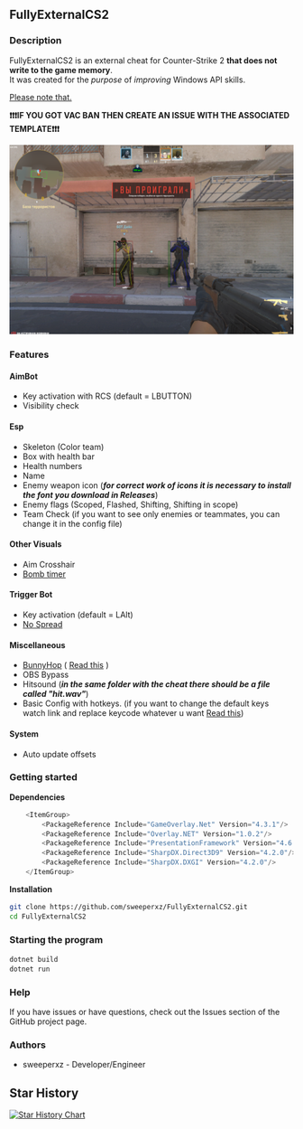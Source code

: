 ## FullyExternalCS2

### Description

FullyExternalCS2 is an external cheat for Counter-Strike 2 **that does not write to the game memory**. \
It was created for the _purpose_ of _improving_ Windows API skills.

[Please note that.](https://github.com/sweeperxz/FullyExternalCS2/issues/6#issuecomment-1919053959)

**❗❗❗IF YOU GOT VAC BAN THEN CREATE AN ISSUE WITH THE ASSOCIATED TEMPLATE❗❗❗**

![SS](assets/photo.png)

### Features

#### AimBot

- Key activation with RCS (default = LBUTTON)
- Visibility check

#### Esp

- Skeleton (Color team)
- Box with health bar
- Health numbers
- Name
- Enemy weapon icon (_**for correct work of icons it is necessary to install the font you download in Releases**_)
- Enemy flags (Scoped, Flashed, Shifting, Shifting in scope)
- Team Check (if you want to see only enemies or teammates, you can change it in the config file)

#### Other Visuals

- Aim Crosshair
- [Bomb timer](https://streamable.com/ylouzc)

#### Trigger Bot

- Key activation (default = LAlt)
- [No Spread](https://streamable.com/9ltv4n)

#### Miscellaneous

- [BunnyHop](https://streamable.com/3r09m1) ( [Read this](https://github.com/sweeperxz/FullyExternalCS2/blob/151355b47373acdc3ccaa6f526e94388c4e71f2b/Data/Entity/Player.cs#L64) )
- OBS Bypass
- Hitsound (**_in the same folder with the cheat there should be a file called "hit.wav"_**)
- Basic Config with hotkeys. (if you want to change the default keys watch link and replace keycode whatever u
  want [Read this](https://github.com/lolp1/Process.NET/blob/ce9ac9cceb2afb30c9288495615c6f3aa34bc1f8/src/Process.NET/Native/Types/NativeEnums.cs#L235))

#### System

- Auto update offsets

### Getting started

**Dependencies**

```cs
    <ItemGroup>
        <PackageReference Include="GameOverlay.Net" Version="4.3.1"/>
        <PackageReference Include="Overlay.NET" Version="1.0.2"/>
        <PackageReference Include="PresentationFramework" Version="4.6.0"/>
        <PackageReference Include="SharpDX.Direct3D9" Version="4.2.0"/>
        <PackageReference Include="SharpDX.DXGI" Version="4.2.0"/>
    </ItemGroup>
```

**Installation**

```bash
git clone https://github.com/sweeperxz/FullyExternalCS2.git
cd FullyExternalCS2
```

### Starting the program

```bash
dotnet build
dotnet run
```

### Help

If you have issues or have questions, check out the Issues section of the GitHub project page.

### Authors

- sweeperxz - Developer/Engineer

## Star History

[![Star History Chart](https://api.star-history.com/svg?repos=sweeperxz/FullyExternalCS2&type=Date)](https://star-history.com/#sweeperxz/FullyExternalCS2&Date)

